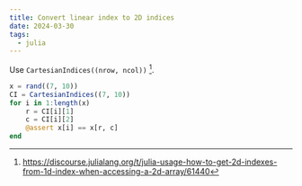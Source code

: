 ```yaml
---
title: Convert linear index to 2D indices
date: 2024-03-30
tags:
  - julia
---
```


Use `CartesianIndices((nrow, ncol))` [^1].

<!-- more -->

```julia
x = rand((7, 10))
CI = CartesianIndices((7, 10))
for i in 1:length(x)
    r = CI[i][1]
    c = CI[i][2]
    @assert x[i] == x[r, c]
end
```

[^1]: https://discourse.julialang.org/t/julia-usage-how-to-get-2d-indexes-from-1d-index-when-accessing-a-2d-array/61440
